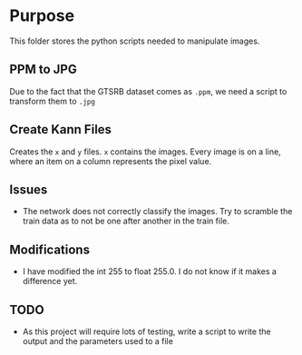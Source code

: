 # Purpose

This folder stores the python scripts needed to manipulate images.

## PPM to JPG

Due to the fact that the GTSRB dataset comes as `.ppm`, we need a script to transform them to `.jpg`

## Create Kann Files

Creates the `x` and `y` files. `x` contains the images. Every image is on a line, where an item on
a column represents the pixel value. 

## Issues

- The network does not correctly classify the images. Try to scramble the train data as
to not be one after another in the train file. 

## Modifications

- I have modified the int 255 to float 255.0. I do not know if it makes a difference yet.

## TODO

- As this project will require lots of testing, write a script to
write the output and the parameters used to a file
